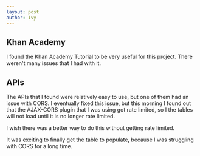 ```yaml
---
layout: post
author: Ivy
---
```


## Khan Academy

I found the Khan Academy Tutorial to be very useful for this project. There weren't many issues that I had with it.

## APIs

The APIs that I found were relatively easy to use, but one of them had an issue with CORS. I eventually fixed this issue, but this morning I found out that the AJAX-CORS plugin that I was using got rate limited, so I the tables will not load until it is no longer rate limited.

I wish there was a better way to do this without getting rate limited.

It was exciting to finally get the table to populate, because I was struggling with CORS for a long time. 